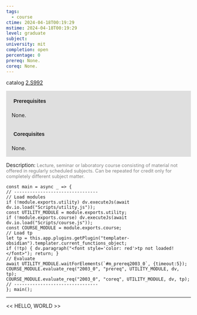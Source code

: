 ```yaml
---
tags:
  - course
ctime: 2024-04-18T00:19:29
mstime: 2024-04-18T00:19:29
level: graduate
subject: 
university: mit
completion: open
percentage: 0
prereq: None.
coreq: None.
---
```


catalog [2.S992](http://student.mit.edu/catalog/m2c.html#2.S992)

<span style="display: block; padding: 15px; background-color: rgb(100, 100, 100, 0.2);"><font id="m_prereq2003_0" style="display: block; font-family: Arial, sans-serif; font-weight: bold; padding: 5px">Prerequisites</font><br><span id="prereq2003_0">None.</span></span>
<span style="display: block; padding: 15px; background-color: rgb(100, 100, 100, 0.2);"><font id="m_coreq2003_0" style="display: block; font-family: Arial, sans-serif; font-weight: bold; padding: 5px">Corequisites</font><br><span id="coreq2003_0">None.</span></span>

<font style="">Description:</font>
<font style="color: grey; font-size: 0.8rem;">Lecture, seminar or laboratory course consisting of material not offered in regularly scheduled subjects. Can be repeated for credit only for completely different subject matter.</font>

```dataviewjs
const main = async _ => {
// --------------------------------
// Load modules
if (!module.exports.utility) dv.executeJs(await dv.io.load("Scripts/utility.js"));
const UTILITY_MODULE = module.exports.utility;
if (!module.exports.course) dv.executeJs(await dv.io.load("Scripts/course.js"));
const COURSE_MODULE = module.exports.course;
// Load tp
let tp = this.app.plugins.getPlugin("templater-obsidian").templater.current_functions_object;
if (!tp) { dv.paragraph("<font style='color: red'>tp not loaded!</font>"); return; }
// Evaluate
await UTILITY_MODULE.waitForElements(`#m_prereq2003_0`, {timeout:5});
COURSE_MODULE.evaluate_req("2003_0", "prereq", UTILITY_MODULE, dv, tp);
COURSE_MODULE.evaluate_req("2003_0", "coreq", UTILITY_MODULE, dv, tp);
// --------------------------------
}; main();
```

---

<< HELLO, WORLD >>
